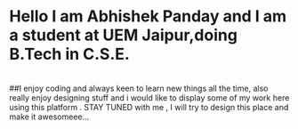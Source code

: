 <h1>Hello I am Abhishek Panday and I am a student at UEM Jaipur,doing B.Tech in C.S.E.</h1><br>
##I enjoy coding and always keen to learn new things all the time,
also really enjoy designing stuff and i would like to display some of my work here using this platform .
STAY TUNED with me , I will try to design this place and make it awesomeee...
